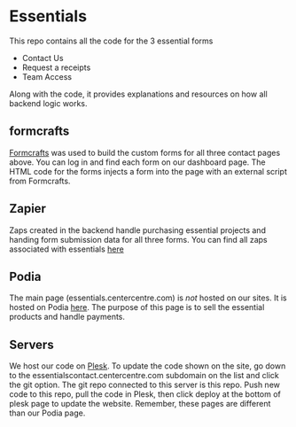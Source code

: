 # Essentials 

This repo contains all the code for the 3 essential forms
- Contact Us
- Request a receipts
- Team Access

Along with the code, it provides explanations and resources on how all backend logic works.

## formcrafts
[Formcrafts](https://formcrafts.com/dashboard/forms) was used to build the custom forms for all three contact pages above. You can log in and find each form on our dashboard page. The HTML code for the forms injects a form into the page with an external script from Formcrafts.

## Zapier
Zaps created in the backend handle purchasing essential projects and handing form submission data for all three forms. You can find all zaps associated with essentials [here](https://zapier.com/app/zaps/folder/1804846)

## Podia
The main page (essentials.centercentre.com) is *not* hosted on our sites. It is hosted on Podia [here](https://app.podia.com/dashboard). The purpose of this page is to sell the essential products and handle payments.

## Servers
We host our code on [Plesk](https://dopractice.uie.com/smb/web/view). To update the code shown on the site, go down to the essentialscontact.centercentre.com subdomain on the list and click the git option. The git repo connected to this server is this repo. Push new code to this repo, pull the code in Plesk, then click deploy at the bottom of plesk page to update the website. Remember, these pages are different than our Podia page.
